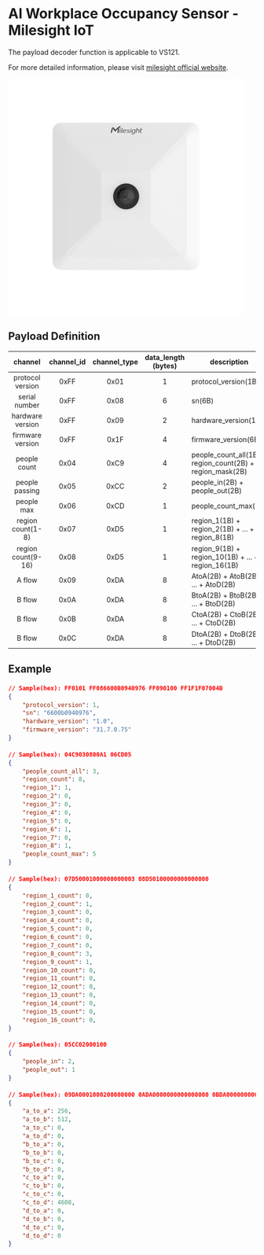 # AI Workplace Occupancy Sensor - Milesight IoT

The payload decoder function is applicable to VS121.

For more detailed information, please visit [milesight official website](https://www.milesight-iot.com).

![VS121](VS121.png)

## Payload Definition

|      channel       | channel_id | channel_type | data_length (bytes) | description                                               |
| :----------------: | :--------: | :----------: | :-----------------: | --------------------------------------------------------- |
|  protocol version  |    0xFF    |     0x01     |          1          | protocol_version(1B)                                      |
|   serial number    |    0xFF    |     0x08     |          6          | sn(6B)                                                    |
|  hardware version  |    0xFF    |     0x09     |          2          | hardware_version(1B)                                      |
|  firmware version  |    0xFF    |     0x1F     |          4          | firmware_version(6B)                                      |
|    people count    |    0x04    |     0xC9     |          4          | people_count_all(1B) + region_count(2B) + region_mask(2B) |
|   people passing   |    0x05    |     0xCC     |          2          | people_in(2B) + people_out(2B)                            |
|     people max     |    0x06    |     0xCD     |          1          | people_count_max(1B)                                      |
| region count(1-8)  |    0x07    |     0xD5     |          1          | region_1(1B) + region_2(1B) + ... + region_8(1B)          |
| region count(9-16) |    0x08    |     0xD5     |          1          | region_9(1B) + region_10(1B) + ... + region_16(1B)        |
|       A flow       |    0x09    |     0xDA     |          8          | AtoA(2B) + AtoB(2B) + ... + AtoD(2B)                      |
|       B flow       |    0x0A    |     0xDA     |          8          | BtoA(2B) + BtoB(2B) + ... + BtoD(2B)                      |
|       B flow       |    0x0B    |     0xDA     |          8          | CtoA(2B) + CtoB(2B) + ... + CtoD(2B)                      |
|       B flow       |    0x0C    |     0xDA     |          8          | DtoA(2B) + DtoB(2B) + ... + DtoD(2B)                      |

## Example

```json
// Sample(hex): FF0101 FF086600B0940976 FF090100 FF1F1F07004B
{
    "protocol_version": 1,
    "sn": "6600b0940976",
    "hardware_version": "1.0",
    "firmware_version": "31.7.0.75"
}

// Sample(hex): 04C9030800A1 06CD05
{
    "people_count_all": 3,
    "region_count": 8,
    "region_1": 1,
    "region_2": 0,
    "region_3": 0,
    "region_4": 0,
    "region_5": 0,
    "region_6": 1,
    "region_7": 0,
    "region_8": 1,
    "people_count_max": 5
}

// Sample(hex): 07D50001000000000003 08D50100000000000000
{
    "region_1_count": 0,
    "region_2_count": 1,
    "region_3_count": 0,
    "region_4_count": 0,
    "region_5_count": 0,
    "region_6_count": 0,
    "region_7_count": 0,
    "region_8_count": 3,
    "region_9_count": 1,
    "region_10_count": 0,
    "region_11_count": 0,
    "region_12_count": 0,
    "region_13_count": 0,
    "region_14_count": 0,
    "region_15_count": 0,
    "region_16_count": 0,
}

// Sample(hex): 05CC02000100
{
    "people_in": 2,
    "people_out": 1
}

// Sample(hex): 09DA0001000200000000 0ADA0000000000000000 0BDA0000000000000012 0CDA0000000000000000
{
    "a_to_a": 256,
    "a_to_b": 512,
    "a_to_c": 0,
    "a_to_d": 0,
    "b_to_a": 0,
    "b_to_b": 0,
    "b_to_c": 0,
    "b_to_d": 0,
    "c_to_a": 0,
    "c_to_b": 0,
    "c_to_c": 0,
    "c_to_d": 4608,
    "d_to_a": 0,
    "d_to_b": 0,
    "d_to_c": 0,
    "d_to_d": 0
}
```
